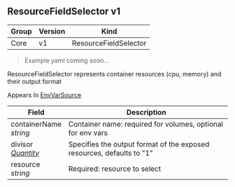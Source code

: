 ## ResourceFieldSelector v1

Group        | Version     | Kind
------------ | ---------- | -----------
Core | v1 | ResourceFieldSelector

> Example yaml coming soon...



ResourceFieldSelector represents container resources (cpu, memory) and their output format

<aside class="notice">
Appears In  <a href="#envvarsource-v1">EnvVarSource</a> </aside>

Field        | Description
------------ | -----------
containerName <br /> *string* | Container name: required for volumes, optional for env vars
divisor <br /> *[Quantity](#quantity-resource)* | Specifies the output format of the exposed resources, defaults to "1"
resource <br /> *string* | Required: resource to select

